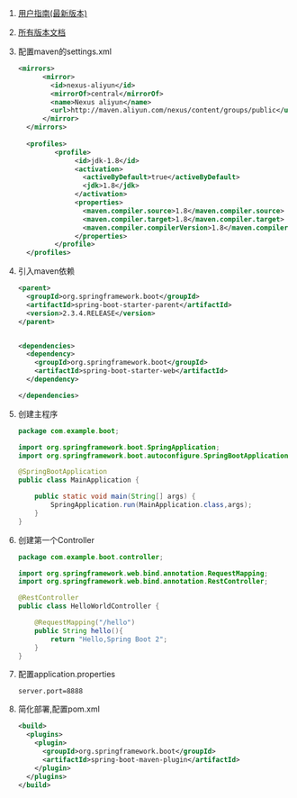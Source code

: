 1. [用户指南(最新版本)](https://docs.spring.io/spring-boot/docs/current/reference/html/features.html#features)

2. [所有版本文档](https://docs.spring.io/spring-boot/docs)

3. 配置maven的settings.xml

   ```xml
   <mirrors>
         <mirror>
           <id>nexus-aliyun</id>
           <mirrorOf>central</mirrorOf>
           <name>Nexus aliyun</name>
           <url>http://maven.aliyun.com/nexus/content/groups/public</url>
         </mirror>
     </mirrors>
    
     <profiles>
            <profile>
                 <id>jdk-1.8</id>
                 <activation>
                   <activeByDefault>true</activeByDefault>
                   <jdk>1.8</jdk>
                 </activation>
                 <properties>
                   <maven.compiler.source>1.8</maven.compiler.source>
                   <maven.compiler.target>1.8</maven.compiler.target>
                   <maven.compiler.compilerVersion>1.8</maven.compiler.compilerVersion>
                 </properties>
            </profile>
     </profiles>
   ```

4. 引入maven依赖

   ```xml
   <parent>
     <groupId>org.springframework.boot</groupId>
     <artifactId>spring-boot-starter-parent</artifactId>
     <version>2.3.4.RELEASE</version>
   </parent>
   
   
   <dependencies>
     <dependency>
       <groupId>org.springframework.boot</groupId>
       <artifactId>spring-boot-starter-web</artifactId>
     </dependency>
   
   </dependencies>
   ```

5. 创建主程序

   ```java
   package com.example.boot;
   
   import org.springframework.boot.SpringApplication;
   import org.springframework.boot.autoconfigure.SpringBootApplication;
   
   @SpringBootApplication
   public class MainApplication {
   
       public static void main(String[] args) {
           SpringApplication.run(MainApplication.class,args);
       }
   }
   ```

6. 创建第一个Controller

   ```java
   package com.example.boot.controller;
   
   import org.springframework.web.bind.annotation.RequestMapping;
   import org.springframework.web.bind.annotation.RestController;
   
   @RestController
   public class HelloWorldController {
   
       @RequestMapping("/hello")
       public String hello(){
           return "Hello,Spring Boot 2";
       }
   }
   ```

7. 配置application.properties

   ```properties
   server.port=8888
   ```

8. 简化部署,配置pom.xml

   ```xml
   <build>
     <plugins>
       <plugin>
         <groupId>org.springframework.boot</groupId>
         <artifactId>spring-boot-maven-plugin</artifactId>
       </plugin>
     </plugins>
   </build>
   ```

   